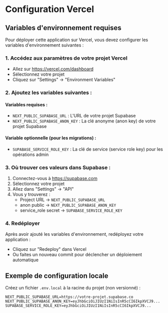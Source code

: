 # Configuration Vercel

## Variables d'environnement requises

Pour déployer cette application sur Vercel, vous devez configurer les variables d'environnement suivantes :

### 1. Accédez aux paramètres de votre projet Vercel
- Allez sur https://vercel.com/dashboard
- Sélectionnez votre projet
- Cliquez sur "Settings" → "Environment Variables"

### 2. Ajoutez les variables suivantes :

#### Variables requises :
- `NEXT_PUBLIC_SUPABASE_URL` : L'URL de votre projet Supabase
- `NEXT_PUBLIC_SUPABASE_ANON_KEY` : La clé anonyme (anon key) de votre projet Supabase

#### Variable optionnelle (pour les migrations) :
- `SUPABASE_SERVICE_ROLE_KEY` : La clé de service (service role key) pour les opérations admin

### 3. Où trouver ces valeurs dans Supabase :
1. Connectez-vous à https://supabase.com
2. Sélectionnez votre projet
3. Allez dans "Settings" → "API"
4. Vous y trouverez :
   - Project URL → `NEXT_PUBLIC_SUPABASE_URL`
   - anon public → `NEXT_PUBLIC_SUPABASE_ANON_KEY`
   - service_role secret → `SUPABASE_SERVICE_ROLE_KEY`

### 4. Redéployer
Après avoir ajouté les variables d'environnement, redéployez votre application :
- Cliquez sur "Redeploy" dans Vercel
- Ou faites un nouveau commit pour déclencher un déploiement automatique

## Exemple de configuration locale
Créez un fichier `.env.local` à la racine du projet (non versionné) :
```
NEXT_PUBLIC_SUPABASE_URL=https://votre-projet.supabase.co
NEXT_PUBLIC_SUPABASE_ANON_KEY=eyJhbGciOiJIUzI1NiIsInR5cCI6IkpXVCJ9...
SUPABASE_SERVICE_ROLE_KEY=eyJhbGciOiJIUzI1NiIsInR5cCI6IkpXVCJ9...
```